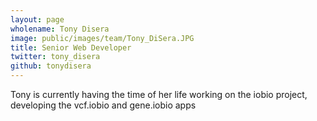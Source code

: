 ```yaml
---
layout: page
wholename: Tony Disera
image: public/images/team/Tony_DiSera.JPG
title: Senior Web Developer
twitter: tony_disera 
github: tonydisera
---
```


Tony is currently having the time of her life working on the iobio project, developing the vcf.iobio and gene.iobio apps